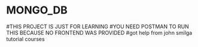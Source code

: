 # MONGO_DB

#THIS PROJECT IS JUST FOR LEARNING 
#YOU NEED POSTMAN TO RUN THIS BECAUSE NO FRONTEND WAS PROVIDED
#got help from john smilga tutorial courses
